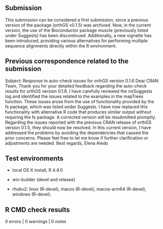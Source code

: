 ## Submission

This submission can be considered a first submission, since a previous version of the package (orthGS v0.1.5) was archived. Now, in the current version, the use of the Bioconductor package muscle (previously listed under Suggests) has been discontinued. Additionally, a new vignette has been introduced, providing various alternatives for performing multiple sequence alignments directly within the R environment.

## Previous correspondence related to the submission

Subject: Response to auto-check issues for orthGS version 0.1.6
Dear CRAN Team,
Thank you for your detailed feedback regarding the auto-check results for orthGS version 0.1.6. I have carefully reviewed the noSuggests log and identified the issues related to the examples in the mapTrees function. These issues arose from the use of functionality provided by the fs package, which was listed under Suggests. I have now replaced this functionality with alternative R code that produces similar output without requiring the fs package. A corrected version will be resubmitted promptly.
Regarding the issues reported with the previous CRAN release of orthGS version 0.1.5, they should now be resolved. In this current version, I have addressed the problems by avoiding the dependencies that caused the prior concerns.
Please feel free to let me know if further clarification or adjustments are needed.
Best regards,
Elena Aledo


## Test environments 

* local OS X install, R 4.4.0

* win-builder (devel and release)

* rhubv2: linux (R-devel), macos (R-devel), macos-arm64 (R-devel), windows (R-devel).

## R CMD check results

0 errors | 0 warnings | 0 notes
